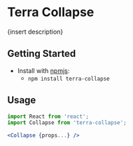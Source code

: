 # Terra Collapse

{insert description}

## Getting Started

- Install with [npmjs](https://www.npmjs.com):
  - `npm install terra-collapse`

## Usage

```jsx
import React from 'react';
import Collapse from 'terra-collapse';

<Collapse {props...} />
```
